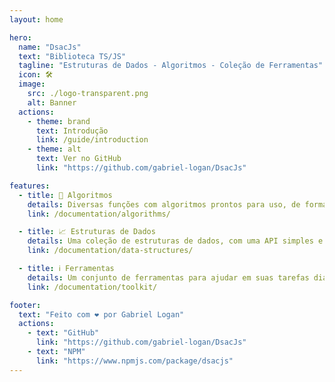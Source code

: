 ```yaml
---
layout: home

hero:
  name: "DsacJs"
  text: "Biblioteca TS/JS"
  tagline: "Estruturas de Dados - Algoritmos - Coleção de Ferramentas"
  icon: 🛠️
  image:
    src: ./logo-transparent.png
    alt: Banner
  actions:
    - theme: brand
      text: Introdução
      link: /guide/introduction
    - theme: alt
      text: Ver no GitHub
      link: "https://github.com/gabriel-logan/DsacJs"

features:
  - title: 📇 Algoritmos
    details: Diversas funções com algoritmos prontos para uso, de forma simples.
    link: /documentation/algorithms/

  - title: 📈 Estruturas de Dados
    details: Uma coleção de estruturas de dados, com uma API simples e fácil de usar.
    link: /documentation/data-structures/

  - title: ℹ️ Ferramentas
    details: Um conjunto de ferramentas para ajudar em suas tarefas diárias.
    link: /documentation/toolkit/

footer:
  text: "Feito com ❤️ por Gabriel Logan"
  actions:
    - text: "GitHub"
      link: "https://github.com/gabriel-logan/DsacJs"
    - text: "NPM"
      link: "https://www.npmjs.com/package/dsacjs"
---
```

